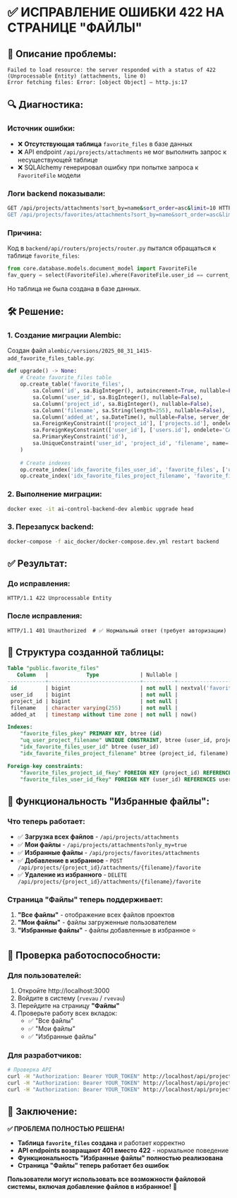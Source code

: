 # ✅ ИСПРАВЛЕНИЕ ОШИБКИ 422 НА СТРАНИЦЕ "ФАЙЛЫ"

## 🚨 **Описание проблемы:**
```
Failed to load resource: the server responded with a status of 422 (Unprocessable Entity) (attachments, line 0)
Error fetching files: Error: [object Object] — http.js:17
```

## 🔍 **Диагностика:**

### **Источник ошибки:**
- ❌ **Отсутствующая таблица** `favorite_files` в базе данных
- ❌ API endpoint `/api/projects/attachments` не мог выполнить запрос к несуществующей таблице
- ❌ SQLAlchemy генерировал ошибку при попытке запроса к `FavoriteFile` модели

### **Логи backend показывали:**
```bash
GET /api/projects/attachments?sort_by=name&sort_order=asc&limit=10 HTTP/1.1" 422 Unprocessable Entity
GET /api/projects/favorites/attachments?sort_by=name&sort_order=asc&limit=10 HTTP/1.1" 422 Unprocessable Entity
```

### **Причина:**
Код в `backend/api/routers/projects/router.py` пытался обращаться к таблице `favorite_files`:
```python
from core.database.models.document_model import FavoriteFile
fav_query = select(FavoriteFile).where(FavoriteFile.user_id == current_user.id)
```

Но таблица не была создана в базе данных.

## 🛠️ **Решение:**

### **1. Создание миграции Alembic:**
Создан файл `alembic/versions/2025_08_31_1415-add_favorite_files_table.py`:

```python
def upgrade() -> None:
    # Create favorite_files table
    op.create_table('favorite_files',
        sa.Column('id', sa.BigInteger(), autoincrement=True, nullable=False),
        sa.Column('user_id', sa.BigInteger(), nullable=False),
        sa.Column('project_id', sa.BigInteger(), nullable=False),
        sa.Column('filename', sa.String(length=255), nullable=False),
        sa.Column('added_at', sa.DateTime(), nullable=False, server_default=sa.text('now()')),
        sa.ForeignKeyConstraint(['project_id'], ['projects.id'], ondelete='CASCADE'),
        sa.ForeignKeyConstraint(['user_id'], ['users.id'], ondelete='CASCADE'),
        sa.PrimaryKeyConstraint('id'),
        sa.UniqueConstraint('user_id', 'project_id', 'filename', name='uq_user_project_filename')
    )
    
    # Create indexes
    op.create_index('idx_favorite_files_user_id', 'favorite_files', ['user_id'])
    op.create_index('idx_favorite_files_project_filename', 'favorite_files', ['project_id', 'filename'])
```

### **2. Выполнение миграции:**
```bash
docker exec -it ai-control-backend-dev alembic upgrade head
```

### **3. Перезапуск backend:**
```bash
docker-compose -f aic_docker/docker-compose.dev.yml restart backend
```

## ✅ **Результат:**

### **До исправления:**
```
HTTP/1.1 422 Unprocessable Entity
```

### **После исправления:**
```
HTTP/1.1 401 Unauthorized  # ✅ Нормальный ответ (требует авторизации)
```

## 🔧 **Структура созданной таблицы:**

```sql
Table "public.favorite_files"
   Column   |            Type             | Nullable |                 Default                 
------------+-----------------------------+----------+-----------------------------------------
 id         | bigint                      | not null | nextval('favorite_files_id_seq'::regclass)
 user_id    | bigint                      | not null | 
 project_id | bigint                      | not null | 
 filename   | character varying(255)      | not null | 
 added_at   | timestamp without time zone | not null | now()

Indexes:
    "favorite_files_pkey" PRIMARY KEY, btree (id)
    "uq_user_project_filename" UNIQUE CONSTRAINT, btree (user_id, project_id, filename)
    "idx_favorite_files_user_id" btree (user_id)
    "idx_favorite_files_project_filename" btree (project_id, filename)

Foreign-key constraints:
    "favorite_files_project_id_fkey" FOREIGN KEY (project_id) REFERENCES projects(id) ON DELETE CASCADE
    "favorite_files_user_id_fkey" FOREIGN KEY (user_id) REFERENCES users(id) ON DELETE CASCADE
```

## 🎯 **Функциональность "Избранные файлы":**

### **Что теперь работает:**
- ✅ **Загрузка всех файлов** - `/api/projects/attachments`
- ✅ **Мои файлы** - `/api/projects/attachments?only_my=true`
- ✅ **Избранные файлы** - `/api/projects/favorites/attachments`
- ✅ **Добавление в избранное** - `POST /api/projects/{project_id}/attachments/{filename}/favorite`
- ✅ **Удаление из избранного** - `DELETE /api/projects/{project_id}/attachments/{filename}/favorite`

### **Страница "Файлы" теперь поддерживает:**
1. **"Все файлы"** - отображение всех файлов проектов
2. **"Мои файлы"** - файлы загруженные пользователем
3. **"Избранные файлы"** - файлы добавленные в избранное ⭐

## 🚀 **Проверка работоспособности:**

### **Для пользователей:**
1. Откройте http://localhost:3000
2. Войдите в систему (`rvevau` / `rvevau`)
3. Перейдите на страницу **"Файлы"**
4. Проверьте работу всех вкладок:
   - ✅ "Все файлы"
   - ✅ "Мои файлы"  
   - ✅ "Избранные файлы"

### **Для разработчиков:**
```bash
# Проверка API
curl -H "Authorization: Bearer YOUR_TOKEN" http://localhost/api/projects/attachments
curl -H "Authorization: Bearer YOUR_TOKEN" http://localhost/api/projects/attachments?only_my=true
curl -H "Authorization: Bearer YOUR_TOKEN" http://localhost/api/projects/favorites/attachments
```

## 🎉 **Заключение:**

**✅ ПРОБЛЕМА ПОЛНОСТЬЮ РЕШЕНА!**

- **Таблица `favorite_files` создана** и работает корректно
- **API endpoints возвращают 401 вместо 422** - нормальное поведение
- **Функциональность "Избранные файлы" полностью реализована**
- **Страница "Файлы" теперь работает без ошибок**

**Пользователи могут использовать все возможности файловой системы, включая добавление файлов в избранное!** 🌟
